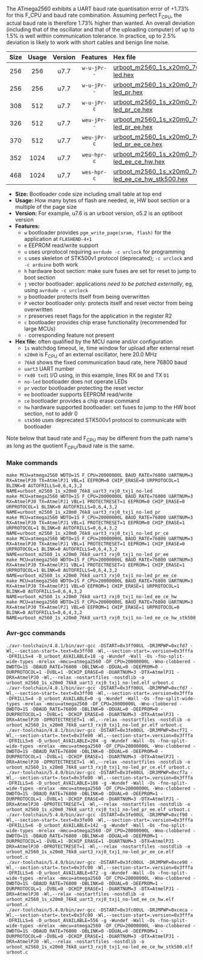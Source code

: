 The ATmega2560 exhibits a UART baud rate quantisation error of +1.73% for this F_CPU and baud rate combination. Assuming perfect F<sub>CPU</sub>, the actual baud rate is therefore 1.73% higher than wanted. An overall deviation (including that of the oscillator and that of the uploading computer) of up to 1.5% is well within communication tolerance. In practice, up to 2.5% deviation is likely to work with short cables and benign line noise.

|Size|Usage|Version|Features|Hex file|
|:-:|:-:|:-:|:-:|:--|
|256|256|u7.7|`w-u-jPr--`|[urboot_m2560_1s_x20m0_76k8_uart3_rxj0_txj1_no-led.hex](https://raw.githubusercontent.com/stefanrueger/urboot.hex/main/u7.7/mcus/atmega2560/watchdog_1_s/external_oscillator_x/20m000000_hz/%2B%2B76k8_baud/uart3_rxj0_txj1/no-led/urboot_m2560_1s_x20m0_76k8_uart3_rxj0_txj1_no-led.hex)|
|256|256|u7.7|`w-u-jPr--`|[urboot_m2560_1s_x20m0_76k8_uart3_rxj0_txj1_no-led_pr.hex](https://raw.githubusercontent.com/stefanrueger/urboot.hex/main/u7.7/mcus/atmega2560/watchdog_1_s/external_oscillator_x/20m000000_hz/%2B%2B76k8_baud/uart3_rxj0_txj1/no-led/urboot_m2560_1s_x20m0_76k8_uart3_rxj0_txj1_no-led_pr.hex)|
|308|512|u7.7|`w-u-jPr-c`|[urboot_m2560_1s_x20m0_76k8_uart3_rxj0_txj1_no-led_pr_ce.hex](https://raw.githubusercontent.com/stefanrueger/urboot.hex/main/u7.7/mcus/atmega2560/watchdog_1_s/external_oscillator_x/20m000000_hz/%2B%2B76k8_baud/uart3_rxj0_txj1/no-led/urboot_m2560_1s_x20m0_76k8_uart3_rxj0_txj1_no-led_pr_ce.hex)|
|326|512|u7.7|`weu-jPr--`|[urboot_m2560_1s_x20m0_76k8_uart3_rxj0_txj1_no-led_pr_ee.hex](https://raw.githubusercontent.com/stefanrueger/urboot.hex/main/u7.7/mcus/atmega2560/watchdog_1_s/external_oscillator_x/20m000000_hz/%2B%2B76k8_baud/uart3_rxj0_txj1/no-led/urboot_m2560_1s_x20m0_76k8_uart3_rxj0_txj1_no-led_pr_ee.hex)|
|370|512|u7.7|`weu-jPr-c`|[urboot_m2560_1s_x20m0_76k8_uart3_rxj0_txj1_no-led_pr_ee_ce.hex](https://raw.githubusercontent.com/stefanrueger/urboot.hex/main/u7.7/mcus/atmega2560/watchdog_1_s/external_oscillator_x/20m000000_hz/%2B%2B76k8_baud/uart3_rxj0_txj1/no-led/urboot_m2560_1s_x20m0_76k8_uart3_rxj0_txj1_no-led_pr_ee_ce.hex)|
|352|1024|u7.7|`weu-hpr-c`|[urboot_m2560_1s_x20m0_76k8_uart3_rxj0_txj1_no-led_ee_ce_hw.hex](https://raw.githubusercontent.com/stefanrueger/urboot.hex/main/u7.7/mcus/atmega2560/watchdog_1_s/external_oscillator_x/20m000000_hz/%2B%2B76k8_baud/uart3_rxj0_txj1/no-led/urboot_m2560_1s_x20m0_76k8_uart3_rxj0_txj1_no-led_ee_ce_hw.hex)|
|468|1024|u7.7|`wes-hpr-c`|[urboot_m2560_1s_x20m0_76k8_uart3_rxj0_txj1_no-led_ee_ce_hw_stk500.hex](https://raw.githubusercontent.com/stefanrueger/urboot.hex/main/u7.7/mcus/atmega2560/watchdog_1_s/external_oscillator_x/20m000000_hz/%2B%2B76k8_baud/uart3_rxj0_txj1/no-led/urboot_m2560_1s_x20m0_76k8_uart3_rxj0_txj1_no-led_ee_ce_hw_stk500.hex)|

- **Size:** Bootloader code size including small table at top end
- **Usage:** How many bytes of flash are needed, ie, HW boot section or a multiple of the page size
- **Version:** For example, u7.6 is an urboot version, o5.2 is an optiboot version
- **Features:**
  + `w` bootloader provides `pgm_write_page(sram, flash)` for the application at `FLASHEND-4+1`
  + `e` EEPROM read/write support
  + `u` uses urprotocol requiring `avrdude -c urclock` for programming
  + `s` uses skeleton of STK500v1 protocol (deprecated); `-c urclock` and `-c arduino` both work
  + `h` hardware boot section: make sure fuses are set for reset to jump to boot section
  + `j` vector bootloader: applications *need to be patched externally*, eg, using `avrdude -c urclock`
  + `p` bootloader protects itself from being overwritten
  + `P` vector bootloader only: protects itself and reset vector from being overwritten
  + `r` preserves reset flags for the application in the register R2
  + `c` bootloader provides chip erase functionality (recommended for large MCUs)
  + `-` corresponding feature not present
- **Hex file:** often qualified by the MCU name and/or configuration
  + `1s` watchdog timeout, ie, time window for upload after external reset
  + `x20m0` is F<sub>CPU</sub> of an external oscillator, here 20.0 MHz
  + `76k8` shows the fixed communication baud rate, here 76800 baud
  + `uart3` UART number
  + `rxd0 txd1` I/O using, in this example, lines RX `D0` and TX `D1`
  + `no-led` bootloader does not operate LEDs
  + `pr` vector bootloader protecting the reset vector
  + `ee` bootloader supports EEPROM read/write
  + `ce` bootloader provides a chip erase command
  + `hw` hardware supported bootloader: set fuses to jump to the HW boot section, not to addr 0
  + `stk500` uses deprecated STK500v1 protocol to communicate with bootloader


Note below that baud rate and F<sub>CPU</sub> may be different from the path name's as long as the quotient F<sub>CPU</sub>/baud rate is the same.

### Make commands
```
make MCU=atmega2560 WDTO=1S F_CPU=20000000L BAUD_RATE=76800 UARTNUM=3 RX=AtmelPJ0 TX=AtmelPJ1 VBL=1 EEPROM=0 CHIP_ERASE=0 URPROTOCOL=1 BLINK=0 AUTOFRILLS=0,6,4,3,2 NAME=urboot_m2560_1s_x20m0_76k8_uart3_rxj0_txj1_no-led
make MCU=atmega2560 WDTO=1S F_CPU=20000000L BAUD_RATE=76800 UARTNUM=3 RX=AtmelPJ0 TX=AtmelPJ1 VBL=1 PROTECTRESET=1 EEPROM=0 CHIP_ERASE=0 URPROTOCOL=1 BLINK=0 AUTOFRILLS=0,6,4,3,2 NAME=urboot_m2560_1s_x20m0_76k8_uart3_rxj0_txj1_no-led_pr
make MCU=atmega2560 WDTO=1S F_CPU=20000000L BAUD_RATE=76800 UARTNUM=3 RX=AtmelPJ0 TX=AtmelPJ1 VBL=1 PROTECTRESET=1 EEPROM=0 CHIP_ERASE=1 URPROTOCOL=1 BLINK=0 AUTOFRILLS=0,6,4,3,2 NAME=urboot_m2560_1s_x20m0_76k8_uart3_rxj0_txj1_no-led_pr_ce
make MCU=atmega2560 WDTO=1S F_CPU=20000000L BAUD_RATE=76800 UARTNUM=3 RX=AtmelPJ0 TX=AtmelPJ1 VBL=1 PROTECTRESET=1 EEPROM=1 CHIP_ERASE=0 URPROTOCOL=1 BLINK=0 AUTOFRILLS=0,6,4,3,2 NAME=urboot_m2560_1s_x20m0_76k8_uart3_rxj0_txj1_no-led_pr_ee
make MCU=atmega2560 WDTO=1S F_CPU=20000000L BAUD_RATE=76800 UARTNUM=3 RX=AtmelPJ0 TX=AtmelPJ1 VBL=1 PROTECTRESET=1 EEPROM=1 CHIP_ERASE=1 URPROTOCOL=1 BLINK=0 AUTOFRILLS=0,6,4,3,2 NAME=urboot_m2560_1s_x20m0_76k8_uart3_rxj0_txj1_no-led_pr_ee_ce
make MCU=atmega2560 WDTO=1S F_CPU=20000000L BAUD_RATE=76800 UARTNUM=3 RX=AtmelPJ0 TX=AtmelPJ1 VBL=0 EEPROM=1 CHIP_ERASE=1 URPROTOCOL=1 BLINK=0 AUTOFRILLS=0,6,4,3,2 NAME=urboot_m2560_1s_x20m0_76k8_uart3_rxj0_txj1_no-led_ee_ce_hw
make MCU=atmega2560 WDTO=1S F_CPU=20000000L BAUD_RATE=76800 UARTNUM=3 RX=AtmelPJ0 TX=AtmelPJ1 VBL=0 EEPROM=1 CHIP_ERASE=1 URPROTOCOL=0 BLINK=0 AUTOFRILLS=0,6,4,3,2 NAME=urboot_m2560_1s_x20m0_76k8_uart3_rxj0_txj1_no-led_ee_ce_hw_stk500
```

### Avr-gcc commands
```
./avr-toolchain/4.8.1/bin/avr-gcc -DSTART=0x3ff00UL -DRJMPWP=0xcfd7 -Wl,--section-start=.text=0x3ff00 -Wl,--section-start=.version=0x3fffa -DFRILLS=4 -D_urboot_AVAILABLE=18 -g -Wundef -Wall -Os -fno-split-wide-types -mrelax -mmcu=atmega2560 -DF_CPU=20000000L -Wno-clobbered -DWDTO=1S -DBAUD_RATE=76800 -DBLINK=0 -DDUAL=0 -DEEPROM=0 -DURPROTOCOL=1 -DVBL=1 -DCHIP_ERASE=0 -DUARTNUM=3 -DTX=AtmelPJ1 -DRX=AtmelPJ0 -Wl,--relax -nostartfiles -nostdlib -o urboot_m2560_1s_x20m0_76k8_uart3_rxj0_txj1_no-led.elf urboot.c
./avr-toolchain/4.8.1/bin/avr-gcc -DSTART=0x3ff00UL -DRJMPWP=0xcfd7 -Wl,--section-start=.text=0x3ff00 -Wl,--section-start=.version=0x3fffa -DFRILLS=4 -D_urboot_AVAILABLE=0 -g -Wundef -Wall -Os -fno-split-wide-types -mrelax -mmcu=atmega2560 -DF_CPU=20000000L -Wno-clobbered -DWDTO=1S -DBAUD_RATE=76800 -DBLINK=0 -DDUAL=0 -DEEPROM=0 -DURPROTOCOL=1 -DVBL=1 -DCHIP_ERASE=0 -DUARTNUM=3 -DTX=AtmelPJ1 -DRX=AtmelPJ0 -DPROTECTRESET=1 -Wl,--relax -nostartfiles -nostdlib -o urboot_m2560_1s_x20m0_76k8_uart3_rxj0_txj1_no-led_pr.elf urboot.c
./avr-toolchain/4.8.1/bin/avr-gcc -DSTART=0x3fe00UL -DRJMPWP=0xcf71 -Wl,--section-start=.text=0x3fe00 -Wl,--section-start=.version=0x3fffa -DFRILLS=6 -D_urboot_AVAILABLE=204 -g -Wundef -Wall -Os -fno-split-wide-types -mrelax -mmcu=atmega2560 -DF_CPU=20000000L -Wno-clobbered -DWDTO=1S -DBAUD_RATE=76800 -DBLINK=0 -DDUAL=0 -DEEPROM=0 -DURPROTOCOL=1 -DVBL=1 -DCHIP_ERASE=1 -DUARTNUM=3 -DTX=AtmelPJ1 -DRX=AtmelPJ0 -DPROTECTRESET=1 -Wl,--relax -nostartfiles -nostdlib -o urboot_m2560_1s_x20m0_76k8_uart3_rxj0_txj1_no-led_pr_ce.elf urboot.c
./avr-toolchain/5.4.0/bin/avr-gcc -DSTART=0x3fe00UL -DRJMPWP=0xcf7a -Wl,--section-start=.text=0x3fe00 -Wl,--section-start=.version=0x3fffa -DFRILLS=6 -D_urboot_AVAILABLE=186 -g -Wundef -Wall -Os -fno-split-wide-types -mrelax -mmcu=atmega2560 -DF_CPU=20000000L -Wno-clobbered -DWDTO=1S -DBAUD_RATE=76800 -DBLINK=0 -DDUAL=0 -DEEPROM=1 -DURPROTOCOL=1 -DVBL=1 -DCHIP_ERASE=0 -DUARTNUM=3 -DTX=AtmelPJ1 -DRX=AtmelPJ0 -DPROTECTRESET=1 -Wl,--relax -nostartfiles -nostdlib -o urboot_m2560_1s_x20m0_76k8_uart3_rxj0_txj1_no-led_pr_ee.elf urboot.c
./avr-toolchain/5.4.0/bin/avr-gcc -DSTART=0x3fe00UL -DRJMPWP=0xcf90 -Wl,--section-start=.text=0x3fe00 -Wl,--section-start=.version=0x3fffa -DFRILLS=6 -D_urboot_AVAILABLE=142 -g -Wundef -Wall -Os -fno-split-wide-types -mrelax -mmcu=atmega2560 -DF_CPU=20000000L -Wno-clobbered -DWDTO=1S -DBAUD_RATE=76800 -DBLINK=0 -DDUAL=0 -DEEPROM=1 -DURPROTOCOL=1 -DVBL=1 -DCHIP_ERASE=1 -DUARTNUM=3 -DTX=AtmelPJ1 -DRX=AtmelPJ0 -DPROTECTRESET=1 -Wl,--relax -nostartfiles -nostdlib -o urboot_m2560_1s_x20m0_76k8_uart3_rxj0_txj1_no-led_pr_ee_ce.elf urboot.c
./avr-toolchain/5.4.0/bin/avr-gcc -DSTART=0x3fc00UL -DRJMPWP=0xce90 -Wl,--section-start=.text=0x3fc00 -Wl,--section-start=.version=0x3fffa -DFRILLS=6 -D_urboot_AVAILABLE=672 -g -Wundef -Wall -Os -fno-split-wide-types -mrelax -mmcu=atmega2560 -DF_CPU=20000000L -Wno-clobbered -DWDTO=1S -DBAUD_RATE=76800 -DBLINK=0 -DDUAL=0 -DEEPROM=1 -DURPROTOCOL=1 -DVBL=0 -DCHIP_ERASE=1 -DUARTNUM=3 -DTX=AtmelPJ1 -DRX=AtmelPJ0 -Wl,--relax -nostartfiles -nostdlib -o urboot_m2560_1s_x20m0_76k8_uart3_rxj0_txj1_no-led_ee_ce_hw.elf urboot.c
./avr-toolchain/5.4.0/bin/avr-gcc -DSTART=0x3fc00UL -DRJMPWP=0xceca -Wl,--section-start=.text=0x3fc00 -Wl,--section-start=.version=0x3fffa -DFRILLS=6 -D_urboot_AVAILABLE=556 -g -Wundef -Wall -Os -fno-split-wide-types -mrelax -mmcu=atmega2560 -DF_CPU=20000000L -Wno-clobbered -DWDTO=1S -DBAUD_RATE=76800 -DBLINK=0 -DDUAL=0 -DEEPROM=1 -DURPROTOCOL=0 -DVBL=0 -DCHIP_ERASE=1 -DUARTNUM=3 -DTX=AtmelPJ1 -DRX=AtmelPJ0 -Wl,--relax -nostartfiles -nostdlib -o urboot_m2560_1s_x20m0_76k8_uart3_rxj0_txj1_no-led_ee_ce_hw_stk500.elf urboot.c
```

